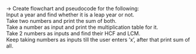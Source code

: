 -> Create flowchart and pseudocode for the following: <br>
Input a year and find whether it is a leap year or not.<br>
Take two numbers and print the sum of both.<br>
Take a number as input and print the multiplication table for it. <br>
Take 2 numbers as inputs and find their HCF and LCM. <br>
Keep taking numbers as inputs till the user enters ‘x’, after that print sum of all. <br>
